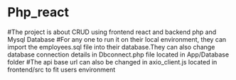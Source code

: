 # Php_react
#The project is about CRUD using frontend react and backend php and Mysql Database
#For any one to run it on their local environment, they can import the employees.sql
 file into their database.They can also change database connection details in Dbconnect.php file located in App/Database folder
#The api base url can also be changed in axio_client.js located in frontend/src to fit users environment

